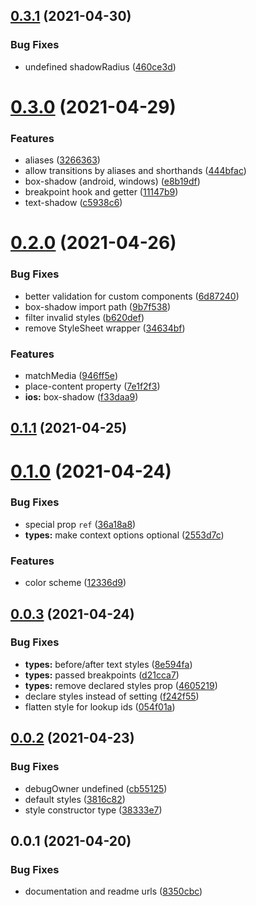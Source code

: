 ## [0.3.1](https://github.com/skylejs/skyle/compare/v0.3.0...v0.3.1) (2021-04-30)


### Bug Fixes

* undefined shadowRadius ([460ce3d](https://github.com/skylejs/skyle/commit/460ce3dba8158605c524c5837bc5dbeacc8b89ec))

# [0.3.0](https://github.com/skylejs/skyle/compare/v0.2.0...v0.3.0) (2021-04-29)


### Features

* aliases ([3266363](https://github.com/skylejs/skyle/commit/3266363b2524b05b1a1fa212145b59e334b6e108))
* allow transitions by aliases and shorthands ([444bfac](https://github.com/skylejs/skyle/commit/444bfac2925198020e018413ee8231bb03c9b875))
* box-shadow (android, windows) ([e8b19df](https://github.com/skylejs/skyle/commit/e8b19df5ca14746c0a73a634edb7b012fec7f6e4))
* breakpoint hook and getter ([11147b9](https://github.com/skylejs/skyle/commit/11147b9f17d12ac67adabef4c56f561119ec8475))
* text-shadow ([c5938c6](https://github.com/skylejs/skyle/commit/c5938c664f3ca9520d26fa7de27409a873fd3378))

# [0.2.0](https://github.com/skylejs/skyle/compare/v0.1.1...v0.2.0) (2021-04-26)


### Bug Fixes

* better validation for custom components ([6d87240](https://github.com/skylejs/skyle/commit/6d872405f7ad939a8d78fb40fcfed70be295452b))
* box-shadow import path ([9b7f538](https://github.com/skylejs/skyle/commit/9b7f538f18bf1ab054d3103094963f143e0a210b))
* filter invalid styles ([b620def](https://github.com/skylejs/skyle/commit/b620defe93d467d38495b4f975469f9d6949fe68))
* remove StyleSheet wrapper ([34634bf](https://github.com/skylejs/skyle/commit/34634bfc32f2d35462bd3aaddda70b2de9ede5d4))


### Features

* matchMedia ([946ff5e](https://github.com/skylejs/skyle/commit/946ff5eeae74a73ddb24f08a1fd02d444b3a400d))
* place-content property ([7e1f2f3](https://github.com/skylejs/skyle/commit/7e1f2f389b7b3070ae2fc5512dc11942eb202fb7))
* **ios:** box-shadow ([f33daa9](https://github.com/skylejs/skyle/commit/f33daa93fa6a68e5972f2c07119c923d8ec58db2))

## [0.1.1](https://github.com/skylejs/skyle/compare/v0.1.0...v0.1.1) (2021-04-25)

# [0.1.0](https://github.com/skylejs/skyle/compare/v0.0.3...v0.1.0) (2021-04-24)


### Bug Fixes

* special prop `ref` ([36a18a8](https://github.com/skylejs/skyle/commit/36a18a88371f81f62de69fee5c2e210c89130a7d))
* **types:** make context options optional ([2553d7c](https://github.com/skylejs/skyle/commit/2553d7cdaab76ae0cd2ca6a7a2060d4ca70b7936))


### Features

* color scheme ([12336d9](https://github.com/skylejs/skyle/commit/12336d9de73a9a00f61e5ed36ba142b1f7e26fe5))

## [0.0.3](https://github.com/skylejs/skyle/compare/v0.0.2...v0.0.3) (2021-04-24)


### Bug Fixes

* **types:** before/after text styles ([8e594fa](https://github.com/skylejs/skyle/commit/8e594faad5b116aceef4fc3b9da8833e05934f8f))
* **types:** passed breakpoints ([d21cca7](https://github.com/skylejs/skyle/commit/d21cca7fb7e1afccaccf2f23b1ab5e0585820a6f))
* **types:** remove declared styles prop ([4605219](https://github.com/skylejs/skyle/commit/46052190ab8e47c9ffbaaf7c620260be349e224d))
* declare styles instead of setting ([f242f55](https://github.com/skylejs/skyle/commit/f242f554b093a2d2729a58853f1cca5556699c12))
* flatten style for lookup ids ([054f01a](https://github.com/skylejs/skyle/commit/054f01a187603ad3f065541bac11aeb9e6741190))

## [0.0.2](https://github.com/skylejs/skyle/compare/v0.0.1...v0.0.2) (2021-04-23)


### Bug Fixes

* debugOwner undefined ([cb55125](https://github.com/skylejs/skyle/commit/cb551252e9b048fba9af5552be460b295a046bf8))
* default styles ([3816c82](https://github.com/skylejs/skyle/commit/3816c82b5e17300c296fc30b6bb1a01ba484a258))
* style constructor type ([38333e7](https://github.com/skylejs/skyle/commit/38333e7fa500556ae21073afb40b85158017f082))

## 0.0.1 (2021-04-20)


### Bug Fixes

* documentation and readme urls ([8350cbc](https://github.com/skylejs/skyle/commit/8350cbc4c29c2b72dc67aeea8bcb8b9e60fe7d40))

